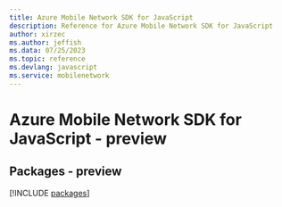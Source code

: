 ```yaml
---
title: Azure Mobile Network SDK for JavaScript
description: Reference for Azure Mobile Network SDK for JavaScript
author: xirzec
ms.author: jeffish
ms.data: 07/25/2023
ms.topic: reference
ms.devlang: javascript
ms.service: mobilenetwork
---
```

# Azure Mobile Network SDK for JavaScript - preview
## Packages - preview
[!INCLUDE [packages](mobile-network-index.md)]